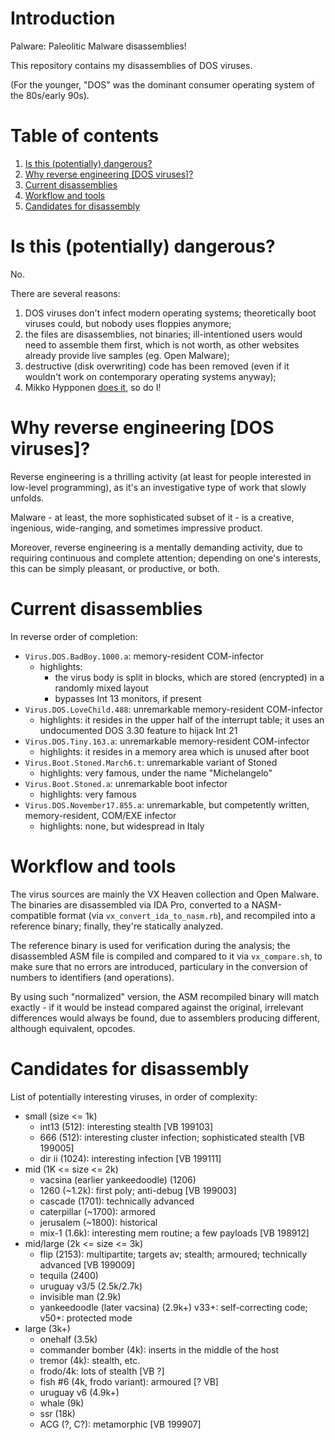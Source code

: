 # Introduction #

Palware: Paleolitic Malware disassemblies!

This repository contains my disassemblies of DOS viruses.

(For the younger, "DOS" was the dominant consumer operating system of the 80s/early 90s).

# Table of contents #

1. [Is this (potentially) dangerous?](#is-this-potentially-dangerous)
2. [Why reverse engineering [DOS viruses]?](#why-reverse-engineering-dos-viruses)
3. [Current disassemblies](#current-disassemblies)
4. [Workflow and tools](#workflow-and-tools)
5. [Candidates for disassembly](#candidates-for-disassembly)

# Is this (potentially) dangerous? #

No.

There are several reasons:

1. DOS viruses don't infect modern operating systems; theoretically boot viruses could, but nobody uses floppies anymore;
2. the files are disassemblies, not binaries; ill-intentioned users would need to assemble them first, which is not worth, as other websites already provide live samples (eg. Open Malware);
3. destructive (disk overwriting) code has been removed (even if it wouldn't work on contemporary operating systems anyway);
4. Mikko Hypponen [does it](https://archive.org/details/malwaremuseum), so do I!

# Why reverse engineering [DOS viruses]? #

Reverse engineering is a thrilling activity (at least for people interested in low-level programming), as it's an investigative type of work that slowly unfolds.

Malware - at least, the more sophisticated subset of it - is a creative, ingenious, wide-ranging, and sometimes impressive product.

Moreover, reverse engineering is a mentally demanding activity, due to requiring continuous and complete attention; depending on one's interests, this can be simply pleasant, or productive, or both.

# Current disassemblies #

In reverse order of completion:

- `Virus.DOS.BadBoy.1000.a`: memory-resident COM-infector
  - highlights:
    - the virus body is split in blocks, which are stored (encrypted) in a randomly mixed layout
    - bypasses Int 13 monitors, if present
- `Virus.DOS.LoveChild.488`: unremarkable memory-resident COM-infector
  - highlights: it resides in the upper half of the interrupt table; it uses an undocumented DOS 3.30 feature to hijack Int 21
- `Virus.DOS.Tiny.163.a`: unremarkable memory-resident COM-infector
  - highlights: it resides in a memory area which is unused after boot
- `Virus.Boot.Stoned.March6.t`: unremarkable variant of Stoned
  - highlights: very famous, under the name "Michelangelo"
- `Virus.Boot.Stoned.a`: unremarkable boot infector
  - highlights: very famous
- `Virus.DOS.November17.855.a`: unremarkable, but competently written, memory-resident, COM/EXE infector
  - highlights: none, but widespread in Italy

# Workflow and tools #

The virus sources are mainly the VX Heaven collection and Open Malware. The binaries are disassembled via IDA Pro, converted to a NASM-compatible format (via `vx_convert_ida_to_nasm.rb`), and recompiled into a reference binary; finally,  they're statically analyzed.

The reference binary is used for verification during the analysis; the disassembled ASM file is compiled and compared to it via `vx_compare.sh`, to make sure that no errors are introduced, particulary in the conversion of numbers to identifiers (and operations).

By using such "normalized" version, the ASM recompiled binary will match exactly - if it would be instead compared against the original, irrelevant differences would always be found, due to assemblers producing different, although equivalent, opcodes.

# Candidates for disassembly #

List of potentially interesting viruses, in order of complexity:

- small (size <= 1k)
  - int13 (512): interesting stealth [VB 199103]
  - 666 (512): interesting cluster infection; sophisticated stealth [VB 199005]
  - dir ii (1024): interesting infection [VB 199111]
- mid  (1K <= size <= 2k)
  - vacsina (earlier yankeedoodle) (1206)
  - 1260 (~1.2k): first poly; anti-debug [VB 199003]
  - cascade (1701): technically advanced
  - caterpillar (~1700): armored
  - jerusalem (~1800): historical
  - mix-1 (1.6k): interesting mem routine; a few payloads [VB 198912]
- mid/large   (2k <= size <= 3k)
  - flip (2153): multipartite; targets av; stealth; armoured; technically advanced [VB 199009]
  - tequila (2400)
  - uruguay v3/5 (2.5k/2.7k)
  - invisible man (2.9k)
  - yankeedoodle (later vacsina) (2.9k+) v33+: self-correcting code; v50+: protected mode
- large (3k+)
  - onehalf (3.5k)
  - commander bomber (4k): inserts in the middle of the host
  - tremor (4k): stealth, etc.
  - frodo/4k: lots of stealth [VB ?]
  - fish #6 (4k, frodo variant): armoured [? VB]
  - uruguay v6 (4.9k+)
  - whale (9k)
  - ssr (18k)
  - ACG (?, C?): metamorphic [VB 199907]
